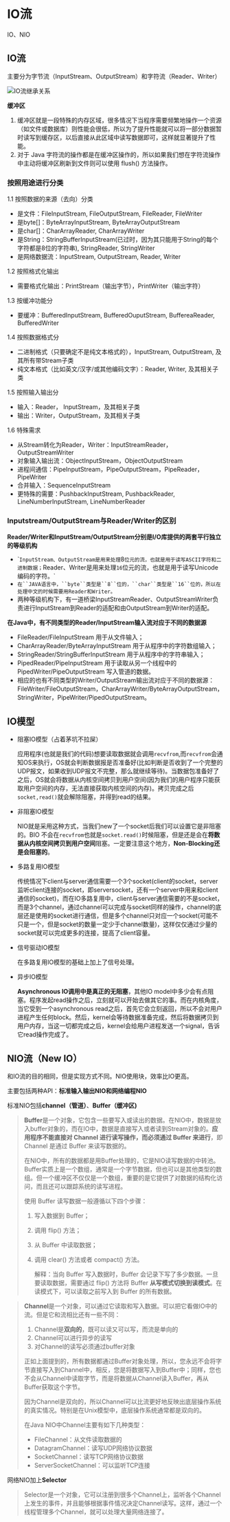 # IO流

IO、NIO



## IO流

主要分为字节流（InputStream、OutputStream）和字符流（Reader、Writer）

![IO流继承关系](https://img-blog.csdnimg.cn/20190418184716728.jpg?x-oss-process=image/watermark,type_ZmFuZ3poZW5naGVpdGk,shadow_10,text_aHR0cHM6Ly9ibG9nLmNzZG4ubmV0L3FxXzM3ODc1NTg1,size_16,color_FFFFFF,t_70)

**缓冲区**

1. 缓冲区就是一段特殊的内存区域，很多情况下当程序需要频繁地操作一个资源（如文件或数据库）则性能会很低，所以为了提升性能就可以将一部分数据暂时读写到缓存区，以后直接从此区域中读写数据即可，这样就显著提升了性能。
2. 对于 Java 字符流的操作都是在缓冲区操作的，所以如果我们想在字符流操作中主动将缓冲区刷新到文件则可以使用 flush() 方法操作。



### 按照用途进行分类

1.1 按照数据的来源（去向）分类

- 是文件：FileInputStream, FileOutputStream, FileReader, FileWriter
- 是byte[]：ByteArrayInputStream, ByteArrayOutputStream
- 是char[]：CharArrayReader, CharArrayWriter
- 是String：StringBufferInputStream(已过时，因为其只能用于String的每个字符都是8位的字符串), StringReader, StringWriter
- 是网络数据流：InputStream, OutputStream, Reader, Writer

1.2 按照格式化输出

- 需要格式化输出：PrintStream（输出字节），PrintWriter（输出字符）

1.3 按缓冲功能分

- 要缓冲：BufferedInputStream, BufferedOuputStream, BuffereaReader, BufferedWriter

1.4 按照数据格式分

- 二进制格式（只要确定不是纯文本格式的），InputStream, OutputStream, 及其所有带Stream子类
- 纯文本格式（比如英文/汉字/或其他编码文字）：Reader, Writer, 及其相关子类

1.5 按照输入输出分

- 输入：Reader， InputStream，及其相关子类
- 输出：Writer，OutputStream，及其相关子类

1.6 特殊需求

- 从Stream转化为Reader，Writer：InputStreamReader，OutputStreamWriter
- 对象输入输出流：ObjectInputStream，ObjectOutputStream
- 进程间通信：PipeInputStream，PipeOutputStream，PipeReader，PipeWriter
- 合并输入：SequenceInputStream
- 更特殊的需要：PushbackInputStream, PushbackReader, LineNumberInputStream, LineNumberReader



### Inputstream/OutputStream与Reader/Writer的区别

**Reader/Writer和InputStream/OutputStream分别是I/O库提供的两套平行独立的等级机构**

- \```InputStream、OutputStream是用来处理``8``位元的流，也就是用于读写ASCII字符和二进制数据；``Reader、Writer是用来处理``16``位元的流，也就是用于读写Unicode编码的字符。`
- `在``JAVA语言中，``byte``类型是``8``位的，``char``类型是``16``位的，所以在处理中文的时候需要用Reader和Writer。`
- 两种等级机构下，有一道桥梁InputStreamReader、OutputStreamWriter负责进行InputStream到Reader的适配和由OutputStream到Writer的适配。 

**在Java中，有不同类型的Reader/InputStream输入流对应于不同的数据源**

- FileReader/FileInputStream 用于从文件输入；
- CharArrayReader/ByteArrayInputStream 用于从程序中的字符数组输入；
- StringReader/StringBufferInputStream 用于从程序中的字符串输入；
- PipedReader/PipeInputStream 用于读取从另一个线程中的 PipedWriter/PipeOutputStream 写入管道的数据。
- 相应的也有不同类型的Writer/OutputStream输出流对应于不同的数据源：FileWriter/FileOutputStream，CharArrayWriter/ByteArrayOutputStream，StringWriter，PipeWriter/PipedOutputStream。



## IO模型

- 阻塞IO模型（占着茅坑不拉屎）

  应用程序(也就是我们的代码)想要读取数据就会调用`recvfrom`,而`recvfrom`会通知OS来执行，OS就会判断数据报是否准备好(比如判断是否收到了一个完整的UDP报文，如果收到UDP报文不完整，那么就继续等待)。当数据包准备好了之后，OS就会将数据从内核空间拷贝到用户空间(因为我们的用户程序只能获取用户空间的内存，无法直接获取内核空间的内存)。拷贝完成之后`socket,read()`就会解除阻塞，并得到read的结果。

- 非阻塞IO模型

  NIO就是采用这种方式，当我们new了一个socket后我们可以设置它是非阻塞的。BIO 不会在`recvfrom`也就是`socket.read()`时候阻塞，但是还是会在**将数据从内核空间拷贝到用户空间**阻塞。一定要注意这个地方，**Non-Blocking还是会阻塞的**。

- 多路复用IO模型

  传统情况下client与server通信需要一个3个socket(client的socket，server监听client连接的socket，即serversocket，还有一个server中用来和client通信的socket)，而在IO多路复用中，client与server通信需要的不是socket，而是3个channel，通过channel可以完成与socket同样的操作，channel的底层还是使用的socket进行通信，但是多个channel只对应一个socket(可能不只是一个，但是socket的数量一定少于channel数量)，这样仅仅通过少量的socket就可以完成更多的连接，提高了client容量。

- 信号驱动IO模型

  在多路复用IO模型的基础上加上了信号处理。

- 异步IO模型

  **Asynchronous IO调用中是真正的无阻塞**，其他IO model中多少会有点阻塞。程序发起read操作之后，立刻就可以开始去做其它的事。而在内核角度，当它受到一个asynchronous read之后，首先它会立刻返回，所以不会对用户进程产生任何block。然后，kernel会等待数据准备完成，然后将数据拷贝到用户内存，当这一切都完成之后，kernel会给用户进程发送一个signal，告诉它read操作完成了。

  

## NIO流（New IO）

和IO流的目的相同，但是实现方式不同。NIO使用块，效率比IO更高。

主要包括两种API：**标准输入输出NIO和网络编程NIO**



标准NIO包括**channel（管道）**、**Buffer（缓冲区)**

> **Buffer**是一个对象，它包含一些要写入或读出的数据。在NIO中，数据是放入buffer对象的，而在IO中，数据是直接写入或者读到Stream对象的。**应用程序不能直接对 Channel 进行读写操作，而必须通过 Buffer 来进行**，即 Channel 是通过 Buffer 来读写数据的。
>
> 在NIO中，所有的数据都是用Buffer处理的，它是NIO读写数据的中转池。Buffer实质上是一个数组，通常是一个字节数据，但也可以是其他类型的数组。但一个缓冲区不仅仅是一个数组，重要的是它提供了对数据的结构化访问，而且还可以跟踪系统的读写进程。
>
> 使用 Buffer 读写数据一般遵循以下四个步骤：
>
> 1. 写入数据到 Buffer；
>
> 2. 调用 flip() 方法；
>
> 3. 从 Buffer 中读取数据；
>
> 4. 调用 clear() 方法或者 compact() 方法。
>
>    解释：当向 Buffer 写入数据时，Buffer 会记录下写了多少数据。一旦要读取数据，需要通过 flip() 方法将 Buffer **从写模式切换到读模式**。在读模式下，可以读取之前写入到 Buffer 的所有数据。

> **Channel**是一个对象，可以通过它读取和写入数据。可以把它看做IO中的流。但是它和流相比还有一些不同：
>
> 1. Channel是**双向的**，既可以读又可以写，而流是单向的
> 2. Channel可以进行异步的读写
> 3. 对Channel的读写必须通过buffer对象
>
> 正如上面提到的，所有数据都通过Buffer对象处理，所以，您永远不会将字节直接写入到Channel中，相反，您是将数据写入到Buffer中；同样，您也不会从Channel中读取字节，而是将数据从Channel读入Buffer，再从Buffer获取这个字节。
>
> 因为Channel是双向的，所以Channel可以比流更好地反映出底层操作系统的真实情况。特别是在Unix模型中，底层操作系统通常都是双向的。
>
> 在Java NIO中Channel主要有如下几种类型：
>
> - FileChannel：从文件读取数据的
> - DatagramChannel：读写UDP网络协议数据
> - SocketChannel：读写TCP网络协议数据
> - ServerSocketChannel：可以监听TCP连接



网络NIO加上**Selector**

> Selector是一个对象，它可以注册到很多个Channel上，监听各个Channel上发生的事件，并且能够根据事件情况决定Channel读写。这样，通过一个线程管理多个Channel，就可以处理大量网络连接了。

























































